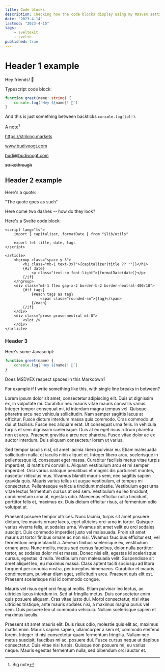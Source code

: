 ```yaml
---
title: Code blocks
description: Checking how the code blocks display using my MDsveX settings.
date: "2023-4-14"
lastmod: "2023-4-15"
tags:
    - sveltekit
    - svelte
published: true
---
```


# Header 1 example

Hey friends! 👋

Typescript code block:

```ts showLineNumbers title="typescript block" {2}
function greet(name: string) {
	console.log(`Hey ${name}! 👋`)
}
```

And this is just something between backticks `console.log(lol!)`.

A note[^1]

[^1]: Big note

https://striking.markets

www.budivoogt.com

budi@budivoogt.com

~~strikethrough~~

## Header 2 example

Here's a quote:

"The quote goes as such"

Here come two dashes -- how do they look?

Here's a Svelte code block:

```svelte title="PostList.svelte"
<script lang="ts">
	import { capitalizer, formatDate } from "$lib/utils"

	export let title, date, tags
</script>

<article>
	<hgroup class="space-y-3">
		<h1 class="mb-1 text-3xl">{capitalizer(title ?? "")}</h1>
		{#if date}
			<p class="text-sm font-light">{formatDate(date)}</p>
		{/if}
	</hgroup>
	<div class="mt-1 flex gap-x-2 border-b-2 border-neutral-400/10">
		{#if tags}
			{#each tags as tag}
				<span class="rounded-sm">{tag}</span>
			{/each}
		{/if}
	</div>
	<div class="prose prose-neutral mt-8">
		<slot />
	</div>
</article>
```

### Header 3

Here's some Javascript:

```js title="bananacake"
function greet(name) {
	console.log(`Hey ${name}! 👋`)
}
```

Does MSDVEX respect spaces in this Markdown?

For example if I write something like this, with single line breaks in between?

Lorem ipsum dolor sit amet, consectetur adipiscing elit. Duis ut dignissim ex, in vulputate mi. Curabitur nec mauris vitae mauris convallis varius. Integer tempor consequat mi, id interdum magna tempus vel. Quisque pharetra arcu nec vehicula sollicitudin. Nam semper sagittis lacus at efficitur. Fusce dictum interdum massa quis commodo. Cras commodo ut dui ut facilisis. Fusce nec aliquam erat. Ut consequat urna felis. In vehicula turpis et sem dignissim scelerisque. Duis at ex eget risus rutrum pharetra non et arcu. Praesent gravida a arcu nec pharetra. Fusce vitae dolor ac ex auctor interdum. Duis aliquam consectetur lorem ut varius.

Sed tempor iaculis nisl, sit amet lacinia libero pulvinar eu. Etiam malesuada sollicitudin nulla, et iaculis nibh aliquet et. Integer libero arcu, scelerisque in pellentesque id, consequat eget massa. Curabitur facilisis metus vitae turpis imperdiet, id mattis mi convallis. Aliquam vestibulum arcu et mi semper imperdiet. Orci varius natoque penatibus et magnis dis parturient montes, nascetur ridiculus mus. Vivamus blandit mauris sem, nec sagittis sapien gravida quis. Mauris varius tellus ut augue vestibulum, et tempus mi consectetur. Pellentesque vehicula tincidunt molestie. Vestibulum eget urna vitae lectus fermentum cursus at sed sem. Vestibulum eu leo tincidunt, condimentum urna at, egestas odio. Maecenas efficitur nulla tincidunt, porttitor felis et, maximus ex. Duis dictum efficitur risus, at fermentum odio volutpat at.

Praesent posuere tempor ultrices. Nunc lacinia, turpis sit amet posuere dictum, leo mauris ornare lacus, eget ultricies orci urna in tortor. Quisque varius viverra felis, ut sodales urna. Vivamus sit amet velit eu orci sodales suscipit. Duis commodo imperdiet justo vel malesuada. Proin sit amet mauris at tortor finibus ornare ac non nisi. Vivamus faucibus efficitur est, vel fermentum neque blandit a. Aenean finibus scelerisque ex, vestibulum ornare arcu. Nunc mollis, metus sed cursus faucibus, dolor nulla porttitor tortor, ac sodales dolor mi et massa. Donec nisi elit, egestas id scelerisque cursus, egestas id nulla. Vestibulum non malesuada velit. Suspendisse sit amet aliquet leo, eu maximus massa. Class aptent taciti sociosqu ad litora torquent per conubia nostra, per inceptos himenaeos. Curabitur et mauris condimentum, pulvinar diam eget, sollicitudin arcu. Praesent quis elit est. Praesent scelerisque nisi id commodo congue.

Mauris vel risus eget orci feugiat mollis. Etiam pulvinar leo lectus, ac ultricies lacus interdum in. Sed at fringilla metus. Duis consectetur enim quis posuere aliquam. Cras vitae justo dui. Morbi consectetur, nisi vitae ultricies tristique, ante mauris sodales nisi, a maximus magna purus vel sem. Duis posuere leo ut commodo vehicula. Nullam scelerisque sapien et maximus iaculis.

Praesent sit amet mauris elit. Duis risus odio, molestie quis elit ac, maximus mattis enim. Mauris sapien sapien, ullamcorper a sem et, commodo eleifend lorem. Integer id nisi consectetur quam fermentum fringilla. Nullam nec metus suscipit, faucibus mi ac, posuere dui. Fusce cursus neque ut dapibus consectetur. Duis vitae nisi turpis. Quisque non posuere mi, eu varius neque. Mauris egestas fermentum nulla, sed bibendum orci auctor et.
